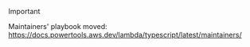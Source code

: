 <!-- markdownlint-disable MD041 -->

> [!IMPORTANT]
> Maintainers' playbook moved: <https://docs.powertools.aws.dev/lambda/typescript/latest/maintainers/>
